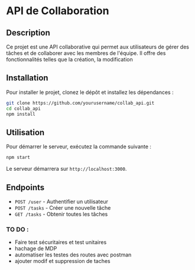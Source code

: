 # API de Collaboration

## Description
Ce projet est une API collaborative qui permet aux utilisateurs de gérer des tâches et de collaborer avec les membres de l'équipe. Il offre des fonctionnalités telles que la création, la modification
<!-- , la suppression de tâches et l'authentification des utilisateurs. -->

## Installation
Pour installer le projet, clonez le dépôt et installez les dépendances :
```bash
git clone https://github.com/yourusername/collab_api.git
cd collab_api
npm install
```

## Utilisation
Pour démarrer le serveur, exécutez la commande suivante :
```bash
npm start
```
Le serveur démarrera sur `http://localhost:3000`.

## Endpoints
- `POST /user` - Authentifier un utilisateur
- `POST /tasks` - Créer une nouvelle tâche
- `GET /tasks` - Obtenir toutes les tâches
<!-- - `PUT /task/:id` - Mettre à jour une tâche
- `DELETE /task/:id` - Supprimer une tâche -->

### TO DO :
- Faire test sécuritaires et test unitaires
- hachage de MDP
- automatiser les testes des routes avec postman
- ajouter modif et suppression de taches